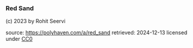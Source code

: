 ### Red Sand

(c) 2023 by Rohit Seervi

source: <https://polyhaven.com/a/red_sand>
retrieved: 2024-12-13
licensed under [CC0](https://polyhaven.com/license)

